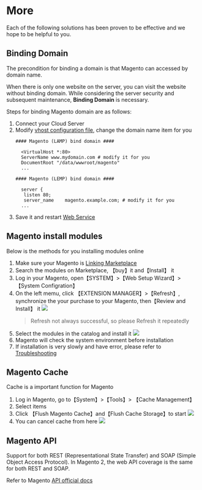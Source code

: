 # More

Each of the following solutions has been proven to be effective and we hope to be helpful to you.

## Binding Domain

The precondition for binding a domain is that Magento can accessed by domain name.

When there is only one website on the server, you can visit the website without binding domain. While considering the server security and subsequent maintenance, **Binding Domain** is necessary.

Steps for binding Magento domain are as follows:

1. Connect your Cloud Server
2. Modify [vhost configuration file](/stack-components.md#apache), change the domain name item for you
   ```text
   #### Magento (LAMP) bind domain #### 

     <VirtualHost *:80>
     ServerName www.mydomain.com # modify it for you
     DocumentRoot "/data/wwwroot/magento"
     ...
     
   #### Magento (LEMP) bind domain #### 

     server {
      listen 80;
      server_name    magento.example.com; # modify it for you
     ...

   ```
3. Save it and restart [Web Service](/admin-services.md#apache)


## Magento install modules

Below is the methods for you installing modules online

1. Make sure your Magento is [Linking Marketplace](/stack-installation.html#link-magento-marketplace)
3. Search the modules on Marketplace, 【buy】it and【Install】 it
4. Log in your Magento, open【SYSTEM】>【Web Setup Wizard】>【System Configration】 
5. On the left memu, click 【EXTENSION MANAGER】>【Refresh】, synchronize the your purchase to your Magento, then【Review and Install】 it
    ![](https://libs.websoft9.com/Websoft9/DocsPicture/zh/magento/magento-theme-1-websoft9.png)
   > Refresh not always successful, so please Refresh it repeatedly
6. Select the modules in the catalog and install it
    ![](https://libs.websoft9.com/Websoft9/DocsPicture/zh/magento/magento-theme-2-websoft9.png)
7. Magento will check the system environment before installation
8. If installation is very slowly and have error, please refer to [Troubleshooting](/else-troubleshooting.html#magento-upgrade-or-install-module-failed)

## Magento Cache

Cache is a important function for Magento

1. Log in Magento, go to【System】>【Tools】> 【Cache Management】
2. Select items
3. Click 【Flush Magento Cache】and【Flush Cache Storage】to start 
   ![](https://libs.websoft9.com/Websoft9/DocsPicture/zh/magento/magento-flushcache-websoft9.png)
4. You can cancel cache from here
   ![](https://libs.websoft9.com/Websoft9/DocsPicture/zh/magento/magento-dscache-websoft9.png)

## Magento API

Support for both REST (Representational State Transfer) and SOAP (Simple Object Access Protocol). In Magento 2, the web API coverage is the same for both REST and SOAP.

Refer to Magento [API official docs](https://devdocs.magento.com/guides/v2.2/get-started/bk-get-started-api.html)
